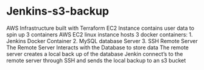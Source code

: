 # Jenkins-s3-backup
AWS Infrastructure built with Terraform  EC2 Instance contains user data to spin up 3 containers   AWS EC2 linux instance hosts 3 docker containers: 1.  Jenkins Docker Container 2. MySQL database Server  3. SSH Remote Server  The Remote Server Interacts with the Database to store data  The remote server creates a local back up of the database Jenkin connect’s to the  remote server through SSH and sends the local backup to an s3 bucket
